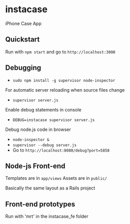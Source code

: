 instacase
=========

iPhone Case App

Quickstart
----------

Run with `npm start` and go to `http://localhost:3000`

Debugging
---------

- `sudo npm install -g supervisor node-inspector`

For automatic server reloading when source files change
- `supervisor server.js`

Enable debug statements in console
- `DEBUG=instacase supervisor server.js`

Debug node.js code in browser
- `node-inspector &`
- `supervisor --debug server.js`
- Go to `http://localhost:8080/debug?port=5858`

Node-js Front-end
-----------------

Templates are in `app/views`
Assets are in `public/`

Basically the same layout as a Rails project

Front-end prototypes
--------------------

Run with 'mrt' in the instacase_fe folder
